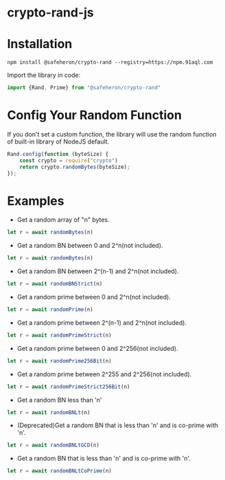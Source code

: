 # crypto-rand-js

# Installation
```shell
npm install @safeheron/crypto-rand --registry=https://npm.91aql.com
```
Import the library in code:
```javascript
import {Rand, Prime} from "@safeheron/crypto-rand"
```

# Config Your Random Function

If you don't set a custom function, the library will use the random function of built-in library of NodeJS default.
```javascript
Rand.config(function (byteSize) {
    const crypto = require("crypto")
    return crypto.randomBytes(byteSize);
});
```

# Examples

- Get a random array of "n" bytes.
```javascript
let r = await randomBytes(n)
```

- Get a random BN between 0 and 2^n(not included).
```javascript
let r = await randomBytes(n)
```

- Get a random BN between 2^(n-1) and 2^n(not included).
```javascript
let r = await randomBNStrict(n)
```

- Get a random prime between 0 and 2^n(not included).
```javascript
let r = await randomPrime(n)
```

- Get a random prime between 2^(n-1) and 2^n(not included).
```javascript
let r = await randomPrimeStrict(n)
```

- Get a random prime between 0 and 2^256(not included).
```javascript
let r = await randomPrime256Bit(n)
```

- Get a random prime between 2^255 and 2^256(not included).
```javascript
let r = await randomPrimeStrict256Bit(n)
```

- Get a random BN less than 'n'
```javascript
let r = await randomBNLt(n)
```

- (Deprecated)Get a random BN that is less than 'n' and is co-prime with 'n'.
```javascript
let r = await randomBNLtGCD(n)
```

- Get a random BN that is less than 'n' and is co-prime with 'n'.
```javascript
let r = await randomBNLtCoPrime(n)
```

